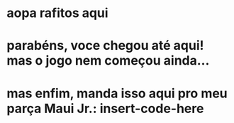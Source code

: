 # aopa rafitos aqui
# parabéns, voce chegou até aqui! mas o jogo nem começou ainda...

# mas enfim, manda isso aqui pro meu parça Maui Jr.: insert-code-here 
